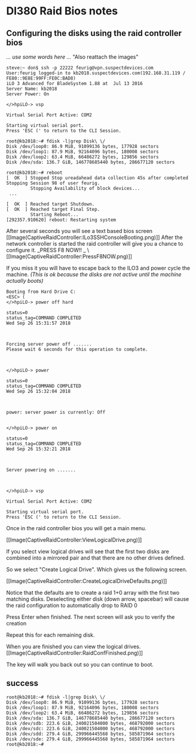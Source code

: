 <!-- NotesOnDL380RaidBios, Version: 1, Modified: 2018/12/10, Author: feurig -->
# Dl380 Raid Bios notes

## Configuring the disks using the raid controller bios
_... use some words here ..._ "Also reattach the images"
	
	steve:~ don$ ssh -p 22222 feurig@vpn.suspectdevices.com
	User:feurig logged-in to kb2018.suspectdevices.com(192.168.31.119 / FE80::9E8E:99FF:FE0C:BAD8)
	iLO 3 Advanced for BladeSystem 1.88 at  Jul 13 2016
	Server Name: kb2018
	Server Power: On
	
	</>hpiLO-> vsp
	
	Virtual Serial Port Active: COM2
	
	Starting virtual serial port.
	Press 'ESC (' to return to the CLI Session.
	
	root@kb2018:~# fdisk -l|grep Disk\ \/
	Disk /dev/loop0: 86.9 MiB, 91099136 bytes, 177928 sectors
	Disk /dev/loop1: 87.9 MiB, 92164096 bytes, 180008 sectors
	Disk /dev/loop2: 63.4 MiB, 66486272 bytes, 129856 sectors
	Disk /dev/sda: 136.7 GiB, 146778685440 bytes, 286677120 sectors
	
	root@kb2018:~# reboot
	[  OK  ] Stopped Stop ureadahead data collection 45s after completed          Stopping Session 98 of user feurig.
	         Stopping Availability of block devices...
	 ...
	 
	[  OK  ] Reached target Shutdown.
	[  OK  ] Reached target Final Step.
	         Starting Reboot...
	[292357.910620] reboot: Restarting system
	
	
	
After several seconds you will see a text based bios screen
 [[Image(CaptiveRaidController:ILo3SSHConsoleBooting.png)]]
After the network controller is started the raid controller will give you a chance to configure it. 
 _PRESS F8 NOW!! _ \\ 
 [[Image(CaptiveRaidController:PressF8NOW.png)]]

If you miss it you will have to escape back to the ILO3 and power cycle the machine. _(This is ok because the disks are not active until the machine actually boots)_
	
	Booting from Hard Drive C: 
	<ESC> (
	</>hpiLO-> power off hard
	
	status=0
	status_tag=COMMAND COMPLETED
	Wed Sep 26 15:31:57 2018
	
	
	
	Forcing server power off .......
	Please wait 6 seconds for this operation to complete.
	
	
	
	</>hpiLO-> power         
	
	status=0
	status_tag=COMMAND COMPLETED
	Wed Sep 26 15:32:04 2018
	
	
	
	power: server power is currently: Off
	
	
	</>hpiLO-> power on 
	
	status=0
	status_tag=COMMAND COMPLETED
	Wed Sep 26 15:32:21 2018
	
	
	
	Server powering on .......
	
	
	
	</>hpiLO-> vsp
	
	Virtual Serial Port Active: COM2
	
	Starting virtual serial port.
	Press 'ESC (' to return to the CLI Session.
	

Once in the raid controller bios you will get a main menu.

 [[Image(CaptiveRaidController:ViewLogicalDrive.png)]]

If you select view logical drives will see that the first two disks are combined into a mirrored pair and that there are no other drives defined. 

So we select "Create Logical Drive". Which gives us the following screen. 
 
 [[Image(CaptiveRaidController:CreateLogicalDriveDefaults.png)]]

Notice that the defaults are to create a raid 1+0 array with the first two matching disks. Deselecting either disk (down arrow, spacebar) will cause the raid configuration to automatically drop to RAID 0

Press Enter when finished.  The next screen will ask you to verify the creation <F8>

Repeat this for each remaining disk. 

When you are finished you can view the logical drives.
 [[Image(CaptiveRaidController:RaidConfFinished.png)]]

The <ESC> key will walk you back out so you can continue to boot. 

## success
	
	root@kb2018:~# fdisk -l|grep Disk\ \/
	Disk /dev/loop0: 86.9 MiB, 91099136 bytes, 177928 sectors
	Disk /dev/loop1: 87.9 MiB, 92164096 bytes, 180008 sectors
	Disk /dev/loop2: 63.4 MiB, 66486272 bytes, 129856 sectors
	Disk /dev/sda: 136.7 GiB, 146778685440 bytes, 286677120 sectors
	Disk /dev/sdb: 223.6 GiB, 240021504000 bytes, 468792000 sectors
	Disk /dev/sdc: 223.6 GiB, 240021504000 bytes, 468792000 sectors
	Disk /dev/sdd: 279.4 GiB, 299966445568 bytes, 585871964 sectors
	Disk /dev/sde: 279.4 GiB, 299966445568 bytes, 585871964 sectors
	root@kb2018:~# 
	
